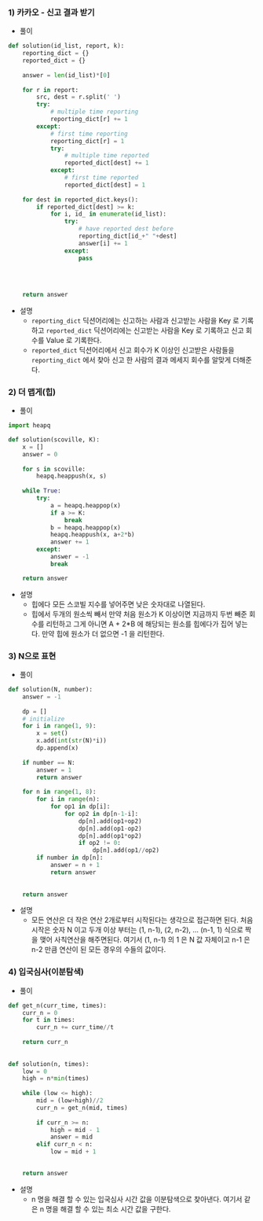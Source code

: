 

### 1) 카카오 - 신고 결과 받기
- 풀이
```python
def solution(id_list, report, k):
    reporting_dict = {}
    reported_dict = {}
    
    answer = len(id_list)*[0]
    
    for r in report:
        src, dest = r.split(' ')
        try:
            # multiple time reporting
            reporting_dict[r] += 1
        except:
            # first time reporting
            reporting_dict[r] = 1
            try:
                # multiple time reported
                reported_dict[dest] += 1
            except:
                # first time reported
                reported_dict[dest] = 1
        
    for dest in reported_dict.keys():
        if reported_dict[dest] >= k:
            for i, id_ in enumerate(id_list):
                try:
                    # have reported dest before
                    reporting_dict[id_+" "+dest] 
                    answer[i] += 1
                except:
                    pass
        
    
    
    
    return answer
  ```
- 설명
  * `reporting_dict` 딕션어리에는 신고하는 사람과 신고받는 사람을 Key 로 기록하고 `reported_dict` 딕션어리에는 신고받는 사람을 Key 로 기록하고 신고 회수를 Value 로 기록한다. 
  *  `reported_dict` 딕션어리에서 신고 회수가 K 이상인 신고받은 사람들을 `reporting_dict` 에서 찾아 신고 한 사람의 결과 메세지 회수를 알맞게 더해준다.

### 2) 더 맵게(힙)
- 풀이
```python
import heapq

def solution(scoville, K):
    x = []
    answer = 0
    
    for s in scoville:
        heapq.heappush(x, s)
    
    while True:
        try:
            a = heapq.heappop(x)
            if a >= K:
                break
            b = heapq.heappop(x)
            heapq.heappush(x, a+2*b)
            answer += 1
        except:
            answer = -1 
            break

    return answer
```
- 설명
  * 힙에다 모든 스코빌 지수를 넣어주면 낮은 숫자대로 나열된다.
  * 힙에서 두개의 원소씩 빼서 만약 처음 원소가 K 이상이면 지금까지 두번 빼준 회수를 리턴하고 그게 아니면 A + 2*B 에 해당되는 원소를 힙에다가 집어 넣는다.  만약 힙에 원소가 더 없으면 -1 을 리턴한다.  

### 3)  N으로 표현 
- 풀이
```python
def solution(N, number):
    answer = -1
    
    dp = []
    # initialize
    for i in range(1, 9):
        x = set()
        x.add(int(str(N)*i))
        dp.append(x)
        
    if number == N:
        answer = 1
        return answer
    
    for n in range(1, 8):
        for i in range(n):
            for op1 in dp[i]:
                for op2 in dp[n-1-i]:
                    dp[n].add(op1+op2)
                    dp[n].add(op1-op2)
                    dp[n].add(op1*op2)
                    if op2 != 0:
                        dp[n].add(op1//op2)
        if number in dp[n]:
            answer = n + 1
            return answer
                    
    
    return answer
```
- 설명
  * 모든 연산은 더 작은 연산 2개로부터 시작된다는 생각으로 접근하면 된다. 처음 시작은 숫자 N 이고 두개 이상 부터는 (1, n-1), (2, n-2), ... (n-1, 1) 식으로 짝을 맺어 사칙연산을 해주면된다. 여기서 (1, n-1) 의 1 은 N 값 자체이고 n-1 은 n-2 만큼 연산이 된 모든 경우의 수들의 값이다. 


### 4)  입국심사(이분탐색)
- 풀이
```python
def get_n(curr_time, times):
    curr_n = 0
    for t in times:
        curr_n += curr_time//t
    
    return curr_n
        
    
def solution(n, times):
    low = 0
    high = n*min(times)
    
    while (low <= high):
        mid = (low+high)//2    
        curr_n = get_n(mid, times)
        
        if curr_n >= n:
            high = mid - 1
            answer = mid
        elif curr_n < n:
            low = mid + 1

    
    return answer
```
- 설명
  * n 명을 해결 할 수 있는 입국심사 시간 값을 이분탐색으로 찾아낸다. 여기서 같은 n 명을 해결 할 수 있는 최소 시간 값을 구한다.  

